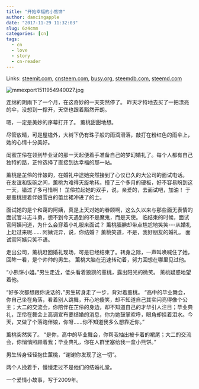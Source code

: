 ```yaml
---
title: "开始幸福的小熊饼"
author: dancingapple
date: "2017-11-29 11:32:03"
slug: 6z4cmm
categories: [cn]
tags: 
  - cn
  - love
  - story
  - cn-reader
---
```


Links: [steemit.com](https://steemit.com/cn/@dancingapple/6z4cmm), [cnsteem.com](https://cnsteem.com/cn/@dancingapple/6z4cmm), [busy.org](https://busy.org/cn/@dancingapple/6z4cmm), [steemdb.com](https://steemdb.com/cn/@dancingapple/6z4cmm), [steemd.com](https://steemd.com/cn/@dancingapple/6z4cmm)

![mmexport1511954940027.jpg](https://steemitimages.com/DQmZhBgyPHMgJBkGKeFwpUSCk1eoA4eR1NYUzaspzL3qz7K/mmexport1511954940027.jpg)

连绵的阴雨下了一个月，在这奇妙的一天突然停了。
昨天才特地去买了一把漂亮的伞，没想到一撑开，天空也跟着豁然开朗。

嗯，一定是美妙的序幕打开了。
薰桃甜甜地想。

尽管放晴，可是屋檐外，大树下仍有珠子般的雨滴滑落，敲打在粉红色的雨伞上，她的心情十分美好。

闺蜜芷伶在领到毕业证的那一天起便着手准备自己的梦幻婚礼了。每个人都有自己独特的路，芷伶选择了直接到达幸福的那一站。

薰桃是芷伶的伴娘的，在婚礼中途她突然接到了心仪已久的大公司的面试电话。
在友谊和饭碗之间，薰桃为难得天旋地转。撞了三个多月的硬板，好不容易盼到这一天，错过了多可惜啊！
芷伶拉起她的双手，说，亲爱的，去面试吧，加油！
于是薰桃提着伴娘雪白的蕾丝裙冲进了的士。

面试她的是个和蔼的阿姨，真是上天对她的眷顾啊，这么久以来与那些面无表情的面试官斗志斗勇，想不到今天遇到的不是魔鬼，而是天使。
临结束的时候，面试官阿姨问道，为什么会穿着小礼服来面试？
薰桃腼腆却带点尴尬地笑笑---从婚礼上赶过来呢……
阿姨诧异，说，你结婚？
薰桃笑道，不是，我好朋友的婚礼。
面试官阿姨只笑不语。

走出公司，薰桃赶回婚礼现场，可是已经结束了。转身之际，一声叫唤喊住了她，回眸一看，是个帅帅的男生。
薰桃大脑在迅速转动着，努力回想在哪里见过他。

“小熊饼小姐。”男生走近，低头看着狼狈的薰桃，露出阳光的微笑。
薰桃疑惑地望着他。

“好多次都想跟你说话的，”男生转身走了一步，背对着薰桃。
“高中的毕业舞会，你自己坐在角落，看着别人跳舞，开心地傻笑，却不知道自己其实闪亮得像个公主；大二的交流会，你陪伴在芷伶的身边，却不知道自己的才华引人注目；毕业典礼，芷伶在舞会上高调宣布要结婚的消息，你为她鼓掌欢呼，眼角却挂着泪水。今天，又做了个落跑伴娘，你呀……你不知道我多么想靠近你。”

薰桃突然笑了。
“是你，高中的毕业舞会，你帮我抽出被卡着的裙尾；大二的交流会，你悄悄照顾着我；毕业典礼，你在人群里塞给我一盒小熊饼。”

男生转身轻轻抱住薰桃，“谢谢你发现了这一切”。

两个人挽着手，慢慢走过不是他们的结婚礼堂。



一个爱情小故事，写于2009年。
